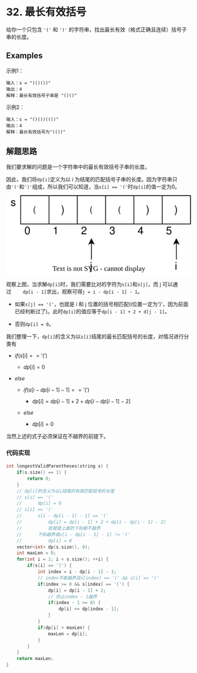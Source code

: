 # 32. 最长有效括号

给你一个只包含 `'('` 和 `')'` 的字符串，找出最长有效（格式正确且连续）括号子串的长度。

## Examples

示例1：

```
输入：s = ")()())"
输出：4
解释：最长有效括号子串是 "()()"
```

示例2：

```
输入：s = "()())((()"
输出：4
解释：最长有效括号为"(())"
```

## 解题思路

我们要求解的问题是一个字符串中的最长有效括号子串的长度。

因此，我们将`dp[i]`定义为以 i 为结尾的匹配括号子串的长度。因为字符串只由`'('`和`')'`组成，所以我们可以知道，当`s[i] == '('`时`dp[i]`的值一定为0。

<div align = center>
    <img src="../Image/32.1.svg">
</div>

观察上图，当求解`dp[i]`时，我们需要比对的字符为`s[i]`和`s[j]`，而 j 可以通过        `dp[i - 1]`求出，观察可得`j = i - dp[i - 1] - 1`。

- 如果`s[j] == '('`，也就是 i 和 j 位置的括号相匹配(i位置一定为')'，因为前面已经判断过了)。此时`dp[i]`的值应等于`dp[i - 1] + 2 + d[j - 1]`。

- 否则`dp[i] = 0`。

我们整理一下，`dp[i]`的含义为以`s[i]`结尾的最长匹配括号的长度，对情况进行分类有

- $if(s[i] ==  '(')$
  
  - $dp[i] = 0$

- $else$
  
  - $if(s[i - dp[i - 1] - 1] == '(')$
    
    - $dp[i] = dp[i - 1] + 2 + dp[i - dp[i - 1] - 2]$
  
  - $else$
    
    - $dp[i] = 0$

当然上述的式子必须保证在不越界的前提下。

### 代码实现

```cpp
int longestValidParentheses(string s) {
    if(s.size() == 1) {
        return 0;
    }
    // dp[i]的含义为以i结尾的有效匹配括号的长度
    // s[i] == '('
    //      dp[i] = 0
    // s[i] == ')'
    //      s[i - dp[i - 1] - 1] == '('
    //          dp[i] = dp[i - 1] + 2 + dp[i - dp[i - 1] - 2]
    //          前提是上面的下标都不越界
    //      下标越界或s[i - dp[i - 1] - 1] != '('
    //          dp[i] = 0
    vector<int> dp(s.size(), 0);
    int maxLen = 0;
    for(int i = 1; i < s.size(); ++i) {
        if(s[i] == ')') {
            int index = i - dp[i - 1] - 1; 
            // index不能越界且s[index] == '(' && s[i] == ')'
            if(index >= 0 && s[index] == '(') {
                dp[i] = dp[i - 1] + 2;
                // 防止index - 1越界
                if(index - 1 >= 0) {
                    dp[i] += dp[index - 1];
                }
            }
            if(dp[i] > maxLen) {
                maxLen = dp[i];
            }
        }
    }
    return maxLen;
}
```
